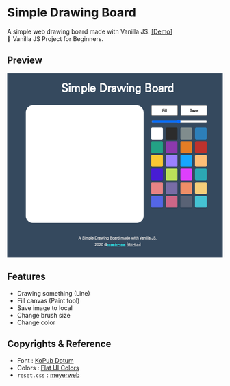 # Simple Drawing Board

A simple web drawing board made with Vanilla JS. [[Demo]](https://coach-oox.github.io/simple-drawing-board/)  
🎈 Vanilla JS Project for Beginners.

## Preview

![](./images/preview.png)

## Features

-   Drawing something (Line)
-   Fill canvas (Paint tool)
-   Save image to local
-   Change brush size
-   Change color

## Copyrights & Reference

-   Font : [KoPub Dotum](http://www.kopus.org/biz/electronic/font.aspx)
-   Colors : [Flat UI Colors](https://flatuicolors.com/)
-   `reset.css` : [meyerweb](https://meyerweb.com/eric/tools/css/reset/)
